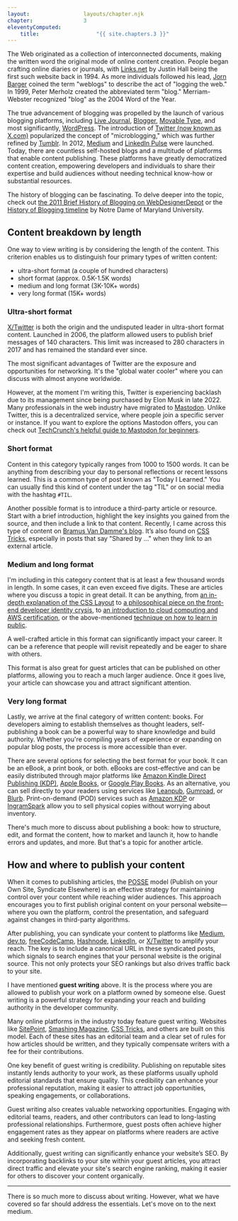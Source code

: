 ```yaml
---
layout:                 layouts/chapter.njk
chapter:                3
eleventyComputed:
    title:                  "{{ site.chapters.3 }}"
---
```


The Web originated as a collection of interconnected documents, making the written word the original mode of online content creation. People began crafting online diaries or journals, with [Links.net](http://www.links.net/vita/) by Justin Hall being the first such website back in 1994. As more individuals followed his lead, [Jorn Barger](https://en.wikipedia.org/wiki/Jorn_Barger) coined the term "weblogs" to describe the act of "logging the web." In 1999, Peter Merholz created the abbreviated term "blog." Merriam-Webster recognized "blog" as the 2004 Word of the Year.

The true advancement of blogging was propelled by the launch of various blogging platforms, including [Live Journal](https://www.livejournal.com/), [Blogger](https://www.blogger.com/), [Movable Type](https://www.movabletype.org/), and most significantly, [WordPress](https://wordpress.org/). The introduction of [Twitter (now known as X.com)](https://x.com/) popularized the concept of "microblogging," which was further refined by [Tumblr](https://www.tumblr.com/). In 2012, [Medium](https://medium.com/) and [LinkedIn Pulse](https://en.wikipedia.org/wiki/LinkedIn_Pulse) were launched. Today, there are countless self-hosted blogs and a multitude of platforms that enable content publishing. These platforms have greatly democratized content creation, empowering developers and individuals to share their expertise and build audiences without needing technical know-how or substantial resources.

The history of blogging can be fascinating. To delve deeper into the topic, check out [the 2011 Brief History of Blogging on WebDesignerDepot](https://www.webdesignerdepot.com/2011/03/a-brief-history-of-blogging/) or the [History of Blogging timeline](https://online.ndm.edu/news/communication/history-of-blogging/) by Notre Dame of Maryland University.

## Content breakdown by length

One way to view writing is by considering the length of the content. This criterion enables us to distinguish four primary types of written content:

- ultra-short format (a couple of hundred characters)
- short format (approx. 0.5K-1.5K words)
- medium and long format (3K-10K+ words)
- very long format (15K+ words)

### Ultra-short format

[X/Twitter](https://twitter.com/) is both the origin and the undisputed leader in ultra-short format content. Launched in 2006, the platform allowed users to publish brief messages of 140 characters. This limit was increased to 280 characters in 2017 and has remained the standard ever since.

The most significant advantages of Twitter are the exposure and opportunities for networking. It's the "global water cooler" where you can discuss with almost anyone worldwide.

However, at the moment I'm writing this, Twitter is experiencing backlash due to its management since being purchased by Elon Musk in late 2022. Many professionals in the web industry have migrated to [Mastodon](https://joinmastodon.org/). Unlike Twitter, this is a decentralized service, where people join a specific server or instance. If you want to explore the options Mastodon offers, you can check out [TechCrunch's helpful guide to Mastodon for beginners](https://techcrunch.com/2022/11/08/what-is-mastodon/).

### Short format

Content in this category typically ranges from 1000 to 1500 words. It can be anything from describing your day to personal reflections or recent lessons learned. This is a common type of post known as "Today I Learned." You can usually find this kind of content under the tag "TIL" or on social media with the hashtag `#TIL`.

Another possible format is to introduce a third-party article or resource. Start with a brief introduction, highlight the key insights you gained from the source, and then include a link to that content. Recently, I came across this type of content on [Bramus Van Damme's blog](https://www.bram.us/category/elsewhere/). It’s also found on [CSS Tricks](https://css-tricks.com/), especially in posts that say "Shared by ..." when they link to an external article.

### Medium and long format

I'm including in this category content that is at least a few thousand words in length. In some cases, it can even exceed five digits. These are articles where you discuss a topic in great detail. It can be anything, from [an in-depth explanation of the CSS Layout](https://www.smashingmagazine.com/2018/05/guide-css-layout/) to [a philosophical piece on the front-end developer identity crysis](https://css-tricks.com/the-great-divide/), to [an introduction to cloud computing and AWS certification](https://www.sitepoint.com/cloud-computing-aws-certification/), or the above-mentioned [technique on how to learn in public](https://www.swyx.io/learn-in-public/).

A well-crafted article in this format can significantly impact your career. It can be a reference that people will revisit repeatedly and be eager to share with others.

This format is also great for guest articles that can be published on other platforms, allowing you to reach a much larger audience. Once it goes live, your article can showcase you and attract significant attention.

### Very long format

Lastly, we arrive at the final category of written content: books. For developers aiming to establish themselves as thought leaders, self-publishing a book can be a powerful way to share knowledge and build authority. Whether you're compiling years of experience or expanding on popular blog posts, the process is more accessible than ever.

There are several options for selecting the best format for your book. It can be an eBook, a print book, or both. eBooks are cost-effective and can be easily distributed through major platforms like [Amazon Kindle Direct Publishing (KDP)](https://kdp.amazon.com/), [Apple Books](https://authors.apple.com/), or [Google Play Books](https://play.google.com/books/publish/). As an alternative, you can sell directly to your readers using services like [Leanpub](https://leanpub.com/), [Gumroad](https://gumroad.com/), or [Blurb](https://www.blurb.com/). Print-on-demand (POD) services such as [Amazon KDP](https://kdp.amazon.com/) or [IngramSpark](https://www.ingramspark.com/) allow you to sell physical copies without worrying about inventory.

There's much more to discuss about publishing a book: how to structure, edit, and format the content, how to market and launch it, how to handle errors and updates, and more. But that's a topic for another article.

## How and where to publish your content

When it comes to publishing articles, the [POSSE](https://indieweb.org/POSSE) model (Publish on your Own Site, Syndicate Elsewhere) is an effective strategy for maintaining control over your content while reaching wider audiences. This approach encourages you to first publish original content on your personal website—where you own the platform, control the presentation, and safeguard against changes in third-party algorithms.

After publishing, you can syndicate your content to platforms like [Medium](https://medium.com/), [dev.to](https://dev.to/), [freeCodeCamp](https://www.freecodecamp.org/), [Hashnode](https://hashnode.com/), [LinkedIn](https://www.linkedin.com/), or [X/Twitter](https://twitter.com/) to amplify your reach. The key is to include a canonical URL in these syndicated posts, which signals to search engines that your personal website is the original source. This not only protects your SEO rankings but also drives traffic back to your site.

I have mentioned **guest writing** above. It is the process where you are allowed to publish your work on a platform owned by someone else. Guest writing is a powerful strategy for expanding your reach and building authority in the developer community.

Many online platforms in the industry today feature guest writing. Websites like [SitePoint](https://www.sitepoint.com/), [Smashing Magazine](https://www.smashingmagazine.com/), [CSS Tricks](https://css-tricks.com/), and others are built on this model. Each of these sites has an editorial team and a clear set of rules for how articles should be written, and they typically compensate writers with a fee for their contributions.

One key benefit of guest writing is credibility. Publishing on reputable sites instantly lends authority to your work, as these platforms usually uphold editorial standards that ensure quality. This credibility can enhance your professional reputation, making it easier to attract job opportunities, speaking engagements, or collaborations.

Guest writing also creates valuable networking opportunities. Engaging with editorial teams, readers, and other contributors can lead to long-lasting professional relationships. Furthermore, guest posts often achieve higher engagement rates as they appear on platforms where readers are active and seeking fresh content.

Additionally, guest writing can significantly enhance your website’s SEO. By incorporating backlinks to your site within your guest articles, you attract direct traffic and elevate your site's search engine ranking, making it easier for others to discover your content organically.

***

There is so much more to discuss about writing. However, what we have covered so far should address the essentials. Let's move on to the next medium.
